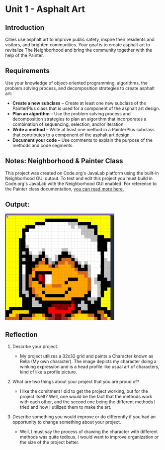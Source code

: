 # Unit 1 - Asphalt Art

## Introduction

Cities use asphalt art to improve public safety, inspire their residents and visitors, and brighten communities. Your goal is to create asphalt art to revitalize The Neighborhood and bring the community together with the help of the Painter.

## Requirements

Use your knowledge of object-oriented programming, algorithms, the problem solving process, and decomposition strategies to create asphalt art:
- **Create a new subclass** – Create at least one new subclass of the PainterPlus class that is used for a component of the asphalt art design.
- **Plan an algorithm** – Use the problem solving process and decomposition strategies to plan an algorithm that incorporates a combination of sequencing, selection, and/or iteration.
- **Write a method** – Write at least one method in a PainterPlus subclass that contributes to a component of the asphalt art design.
- **Document your code** – Use comments to explain the purpose of the methods and code segments.

## Notes: Neighborhood & Painter Class

This project was created on Code.org's JavaLab platform using the built-in Neighborhood GUI output. To test and edit this project you must build in Code.org's JavaLab with the Neighborhood GUI enabled. For reference to the Painter class documentation, [you can read more here.](https://studio.code.org/docs/ide/javalab/classes/Painter)

## Output:

![The output of my asphalt art project](Character.png)

## Reflection

1. Describe your project.

   - My project utilizes a 32x32 grid and paints a Character known as Rella (My own character). The image depicts my character doing a winking expression and is a head profile like usual art of characters, kind of like a profile picture.

2. What are two things about your project that you are proud of?

   - I like the comitment I did to get the project working, but for the project itself? Well, one would be the fact that the methods work with each other, and the second one being the different methods I tried and how I utilized them to make the art. 

3. Describe something you would improve or do differently if you had an opportunity to change something about your project.

   - Well, I must say the process of drawing the character with different methods was quite tedious, I would want to improve organization or the size of the project better.
